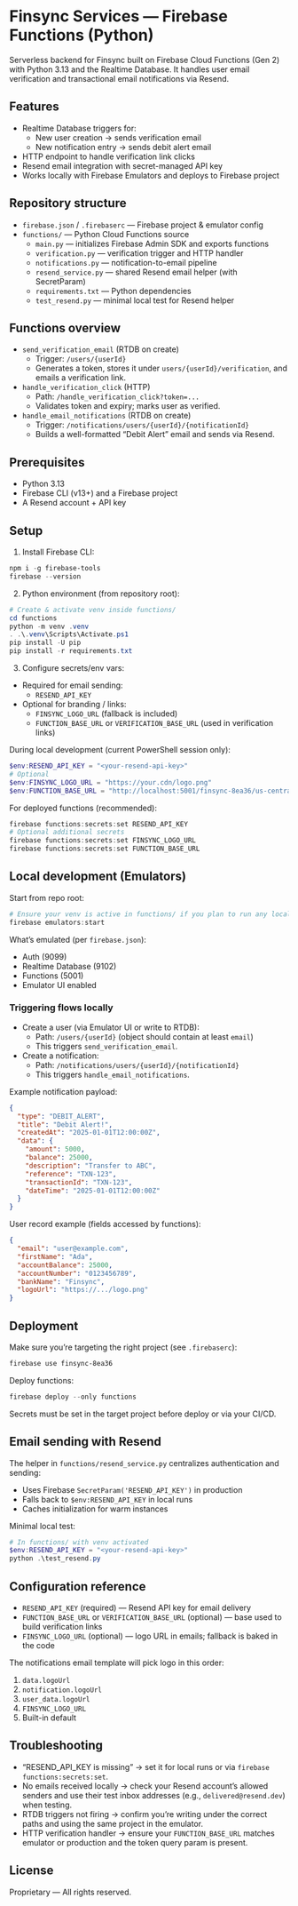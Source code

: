 # Finsync Services — Firebase Functions (Python)

Serverless backend for Finsync built on Firebase Cloud Functions (Gen 2) with Python 3.13 and the Realtime Database. It handles user email verification and transactional email notifications via Resend.

## Features

- Realtime Database triggers for:
  - New user creation → sends verification email
  - New notification entry → sends debit alert email
- HTTP endpoint to handle verification link clicks
- Resend email integration with secret-managed API key
- Works locally with Firebase Emulators and deploys to Firebase project

## Repository structure

- `firebase.json` / `.firebaserc` — Firebase project & emulator config
- `functions/` — Python Cloud Functions source
  - `main.py` — initializes Firebase Admin SDK and exports functions
  - `verification.py` — verification trigger and HTTP handler
  - `notifications.py` — notification-to-email pipeline
  - `resend_service.py` — shared Resend email helper (with SecretParam)
  - `requirements.txt` — Python dependencies
  - `test_resend.py` — minimal local test for Resend helper

## Functions overview

- `send_verification_email` (RTDB on create)
  - Trigger: `/users/{userId}`
  - Generates a token, stores it under `users/{userId}/verification`, and emails a verification link.
- `handle_verification_click` (HTTP)
  - Path: `/handle_verification_click?token=...`
  - Validates token and expiry; marks user as verified.
- `handle_email_notifications` (RTDB on create)
  - Trigger: `/notifications/users/{userId}/{notificationId}`
  - Builds a well-formatted “Debit Alert” email and sends via Resend.

## Prerequisites

- Python 3.13
- Firebase CLI (v13+) and a Firebase project
- A Resend account + API key

## Setup

1) Install Firebase CLI:

```powershell
npm i -g firebase-tools
firebase --version
```

2) Python environment (from repository root):

```powershell
# Create & activate venv inside functions/
cd functions
python -m venv .venv
. .\.venv\Scripts\Activate.ps1
pip install -U pip
pip install -r requirements.txt
```

3) Configure secrets/env vars:

- Required for email sending:
  - `RESEND_API_KEY`
- Optional for branding / links:
  - `FINSYNC_LOGO_URL` (fallback is included)
  - `FUNCTION_BASE_URL` or `VERIFICATION_BASE_URL` (used in verification links)

During local development (current PowerShell session only):

```powershell
$env:RESEND_API_KEY = "<your-resend-api-key>"
# Optional
$env:FINSYNC_LOGO_URL = "https://your.cdn/logo.png"
$env:FUNCTION_BASE_URL = "http://localhost:5001/finsync-8ea36/us-central1"
```

For deployed functions (recommended):

```powershell
firebase functions:secrets:set RESEND_API_KEY
# Optional additional secrets
firebase functions:secrets:set FINSYNC_LOGO_URL
firebase functions:secrets:set FUNCTION_BASE_URL
```

## Local development (Emulators)

Start from repo root:

```powershell
# Ensure your venv is active in functions/ if you plan to run any local scripts
firebase emulators:start
```

What’s emulated (per `firebase.json`):
- Auth (9099)
- Realtime Database (9102)
- Functions (5001)
- Emulator UI enabled

### Triggering flows locally

- Create a user (via Emulator UI or write to RTDB):
  - Path: `/users/{userId}` (object should contain at least `email`)
  - This triggers `send_verification_email`.
- Create a notification:
  - Path: `/notifications/users/{userId}/{notificationId}`
  - This triggers `handle_email_notifications`.

Example notification payload:

```json
{
  "type": "DEBIT_ALERT",
  "title": "Debit Alert!",
  "createdAt": "2025-01-01T12:00:00Z",
  "data": {
    "amount": 5000,
    "balance": 25000,
    "description": "Transfer to ABC",
    "reference": "TXN-123",
    "transactionId": "TXN-123",
    "dateTime": "2025-01-01T12:00:00Z"
  }
}
```

User record example (fields accessed by functions):

```json
{
  "email": "user@example.com",
  "firstName": "Ada",
  "accountBalance": 25000,
  "accountNumber": "0123456789",
  "bankName": "Finsync",
  "logoUrl": "https://.../logo.png"
}
```

## Deployment

Make sure you’re targeting the right project (see `.firebaserc`):

```powershell
firebase use finsync-8ea36
```

Deploy functions:

```powershell
firebase deploy --only functions
```

Secrets must be set in the target project before deploy or via your CI/CD.

## Email sending with Resend

The helper in `functions/resend_service.py` centralizes authentication and sending:
- Uses Firebase `SecretParam('RESEND_API_KEY')` in production
- Falls back to `$env:RESEND_API_KEY` in local runs
- Caches initialization for warm instances

Minimal local test:

```powershell
# In functions/ with venv activated
$env:RESEND_API_KEY = "<your-resend-api-key>"
python .\test_resend.py
```

## Configuration reference

- `RESEND_API_KEY` (required) — Resend API key for email delivery
- `FUNCTION_BASE_URL` or `VERIFICATION_BASE_URL` (optional) — base used to build verification links
- `FINSYNC_LOGO_URL` (optional) — logo URL in emails; fallback is baked in the code

The notifications email template will pick logo in this order:
1. `data.logoUrl`
2. `notification.logoUrl`
3. `user_data.logoUrl`
4. `FINSYNC_LOGO_URL`
5. Built-in default

## Troubleshooting

- “RESEND_API_KEY is missing” → set it for local runs or via `firebase functions:secrets:set`.
- No emails received locally → check your Resend account’s allowed senders and use their test inbox addresses (e.g., `delivered@resend.dev`) when testing.
- RTDB triggers not firing → confirm you’re writing under the correct paths and using the same project in the emulator.
- HTTP verification handler → ensure your `FUNCTION_BASE_URL` matches emulator or production and the token query param is present.

## License

Proprietary — All rights reserved.
